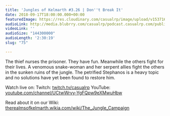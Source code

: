 ```yaml
---
title: 'Jungles of Kelmarth #3.26 | Don''t Break It'
date: 2018-09-17T18:00:00.000+00:00
featuredImage: https://res.cloudinary.com/casualrp/image/upload/v1537163676/_8hGFBxWD0A.jpg
audioLink: http://media.blubrry.com/casualrp/podcast.casualrp.com/public/Chapter%203%20Ep.%2026%20_%20Dont%20Break%20It.mp3
videoLink: ''
audioSize: "144300000"
audioLength: '2:30:19'
slug: "75"

---
```

The thief nurses the prisoner. They have fun. Meanwhile the others fight for their lives. A venomous snake-woman and her serpent allies fight the others in the sunken ruins of the jungle. The petrified Stephanos is a heavy topic and no solutions have yet been found to restore him.

Watch live on:
Twitch: [twitch.tv/casualrp](https://www.twitch.tv/casualrp)
YouTube: [youtube.com/channel/UCtwWrvy-YgFQpw9eXMwuHbw](https://www.youtube.com/channel/UCtwWrvy-YgFQpw9eXMwuHbw)

Read about it on our Wiki: [therealmsofkelmarth.wikia.com/wiki/The_Jungle_Campaign](http://therealmsofkelmarth.wikia.com/wiki/The_Jungle_Campaign)